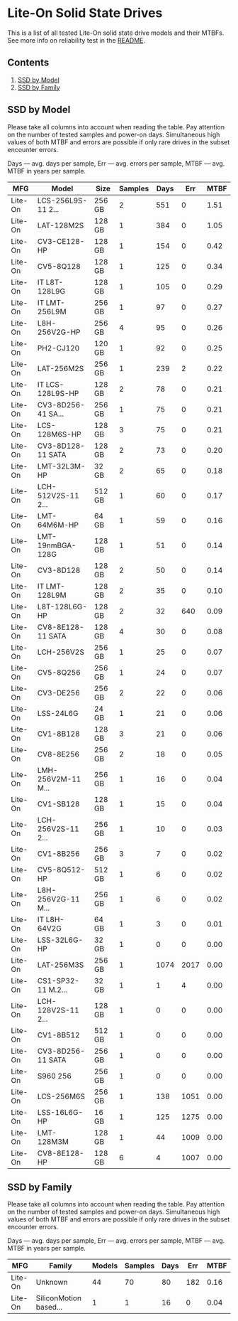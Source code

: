 Lite-On Solid State Drives
==========================

This is a list of all tested Lite-On solid state drive models and their MTBFs. See
more info on reliability test in the [README](https://github.com/linuxhw/SMART).

Contents
--------

1. [ SSD by Model  ](#ssd-by-model)
2. [ SSD by Family ](#ssd-by-family)

SSD by Model
------------

Please take all columns into account when reading the table. Pay attention on the
number of tested samples and power-on days. Simultaneous high values of both MTBF
and errors are possible if only rare drives in the subset encounter errors.

Days   — avg. days per sample,
Err    — avg. errors per sample,
MTBF   — avg. MTBF in years per sample.

| MFG       | Model              | Size   | Samples | Days  | Err   | MTBF   |
|-----------|--------------------|--------|---------|-------|-------|--------|
| Lite-On   | LCS-256L9S-11 2... | 256 GB | 2       | 551   | 0     | 1.51   |
| Lite-On   | LAT-128M2S         | 128 GB | 1       | 384   | 0     | 1.05   |
| Lite-On   | CV3-CE128-HP       | 128 GB | 1       | 154   | 0     | 0.42   |
| Lite-On   | CV5-8Q128          | 128 GB | 1       | 125   | 0     | 0.34   |
| Lite-On   | IT L8T-128L9G      | 128 GB | 1       | 105   | 0     | 0.29   |
| Lite-On   | IT LMT-256L9M      | 256 GB | 1       | 97    | 0     | 0.27   |
| Lite-On   | L8H-256V2G-HP      | 256 GB | 4       | 95    | 0     | 0.26   |
| Lite-On   | PH2-CJ120          | 120 GB | 1       | 92    | 0     | 0.25   |
| Lite-On   | LAT-256M2S         | 256 GB | 1       | 239   | 2     | 0.22   |
| Lite-On   | IT LCS-128L9S-HP   | 128 GB | 2       | 78    | 0     | 0.21   |
| Lite-On   | CV3-8D256-41 SA... | 256 GB | 1       | 75    | 0     | 0.21   |
| Lite-On   | LCS-128M6S-HP      | 128 GB | 3       | 75    | 0     | 0.21   |
| Lite-On   | CV3-8D128-11 SATA  | 128 GB | 2       | 73    | 0     | 0.20   |
| Lite-On   | LMT-32L3M-HP       | 32 GB  | 2       | 65    | 0     | 0.18   |
| Lite-On   | LCH-512V2S-11 2... | 512 GB | 1       | 60    | 0     | 0.17   |
| Lite-On   | LMT-64M6M-HP       | 64 GB  | 1       | 59    | 0     | 0.16   |
| Lite-On   | LMT-19nmBGA-128G   | 128 GB | 1       | 51    | 0     | 0.14   |
| Lite-On   | CV3-8D128          | 128 GB | 2       | 50    | 0     | 0.14   |
| Lite-On   | IT LMT-128L9M      | 128 GB | 2       | 35    | 0     | 0.10   |
| Lite-On   | L8T-128L6G-HP      | 128 GB | 2       | 32    | 640   | 0.09   |
| Lite-On   | CV8-8E128-11 SATA  | 128 GB | 4       | 30    | 0     | 0.08   |
| Lite-On   | LCH-256V2S         | 256 GB | 1       | 25    | 0     | 0.07   |
| Lite-On   | CV5-8Q256          | 256 GB | 1       | 24    | 0     | 0.07   |
| Lite-On   | CV3-DE256          | 256 GB | 2       | 22    | 0     | 0.06   |
| Lite-On   | LSS-24L6G          | 24 GB  | 1       | 21    | 0     | 0.06   |
| Lite-On   | CV1-8B128          | 128 GB | 3       | 21    | 0     | 0.06   |
| Lite-On   | CV8-8E256          | 256 GB | 2       | 18    | 0     | 0.05   |
| Lite-On   | LMH-256V2M-11 M... | 256 GB | 1       | 16    | 0     | 0.04   |
| Lite-On   | CV1-SB128          | 128 GB | 1       | 15    | 0     | 0.04   |
| Lite-On   | LCH-256V2S-11 2... | 256 GB | 1       | 10    | 0     | 0.03   |
| Lite-On   | CV1-8B256          | 256 GB | 3       | 7     | 0     | 0.02   |
| Lite-On   | CV5-8Q512-HP       | 512 GB | 1       | 6     | 0     | 0.02   |
| Lite-On   | L8H-256V2G-11 M... | 256 GB | 1       | 6     | 0     | 0.02   |
| Lite-On   | IT L8H-64V2G       | 64 GB  | 1       | 3     | 0     | 0.01   |
| Lite-On   | LSS-32L6G-HP       | 32 GB  | 1       | 0     | 0     | 0.00   |
| Lite-On   | LAT-256M3S         | 256 GB | 1       | 1074  | 2017  | 0.00   |
| Lite-On   | CS1-SP32-11 M.2... | 32 GB  | 1       | 1     | 4     | 0.00   |
| Lite-On   | LCH-128V2S-11 2... | 128 GB | 1       | 0     | 0     | 0.00   |
| Lite-On   | CV1-8B512          | 512 GB | 1       | 0     | 0     | 0.00   |
| Lite-On   | CV3-8D256-11 SATA  | 256 GB | 1       | 0     | 0     | 0.00   |
| Lite-On   | S960 256           | 256 GB | 1       | 0     | 0     | 0.00   |
| Lite-On   | LCS-256M6S         | 256 GB | 1       | 138   | 1051  | 0.00   |
| Lite-On   | LSS-16L6G-HP       | 16 GB  | 1       | 125   | 1275  | 0.00   |
| Lite-On   | LMT-128M3M         | 128 GB | 1       | 44    | 1009  | 0.00   |
| Lite-On   | CV8-8E128-HP       | 128 GB | 6       | 4     | 1007  | 0.00   |

SSD by Family
-------------

Please take all columns into account when reading the table. Pay attention on the
number of tested samples and power-on days. Simultaneous high values of both MTBF
and errors are possible if only rare drives in the subset encounter errors.

Days   — avg. days per sample,
Err    — avg. errors per sample,
MTBF   — avg. MTBF in years per sample.

| MFG       | Family                 | Models | Samples | Days  | Err   | MTBF   |
|-----------|------------------------|--------|---------|-------|-------|--------|
| Lite-On   | Unknown                | 44     | 70      | 80    | 182   | 0.16   |
| Lite-On   | SiliconMotion based... | 1      | 1       | 16    | 0     | 0.04   |
